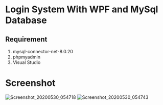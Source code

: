 # Login System With WPF and MySql Database
## Requirement
1. mysql-connector-net-8.0.20
2. phpmyadmin
3. Visual Studio

# Screenshot
![Screenshot_20200530_054718](https://user-images.githubusercontent.com/46316560/83318214-c8562080-a25c-11ea-83a7-565e236341d4.png)
![Screenshot_20200530_054743](https://user-images.githubusercontent.com/46316560/83318215-ca1fe400-a25c-11ea-8bcd-0939222fe511.png)
